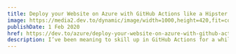 ```yaml
---
title: Deploy your Website on Azure with GitHub Actions like a Hipster
image: https://media2.dev.to/dynamic/image/width=1000,height=420,fit=cover,gravity=auto,format=auto/https%3A%2F%2Fmedia.giphy.com%2Fmedia%2FenkuAQGp6gY7u%2Fgiphy.gif
publishDate: 1 Feb 2020
href: https://dev.to/azure/deploy-your-website-on-azure-with-github-actions-like-a-hipster-4da3
description: I’ve been meaning to skill up in GitHub Actions for a while. You know that little tab that appears on your repo labeled Actions? That’s the one I keep failing to click on.
---  
```

